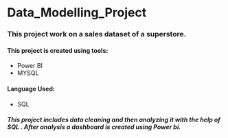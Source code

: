 # Data_Modelling_Project
### This project work on a sales dataset of a superstore.
#### This project is created using tools:
- Power BI
- MYSQL
#### Language Used:
- SQL

##### This project includes data cleaning and then analyzing it with the help of SQL . After analysis a dashboard is created using Power bi.
